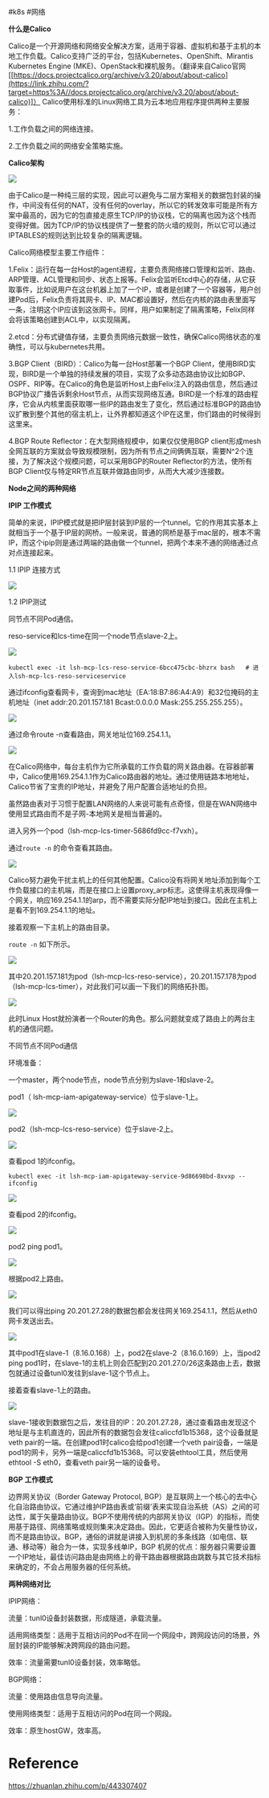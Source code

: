 #k8s  #网络 

**什么是Calico**

  

Calico是一个开源网络和网络安全解决方案，适用于容器、虚拟机和基于主机的本地工作负载。Calico支持广泛的平台，包括Kubernetes、OpenShift、Mirantis Kubernetes Engine (MKE)、OpenStack和裸机服务。（翻译来自Calico官网[[https://docs.projectcalico.org/archive/v3.20/about/about-calico](https://link.zhihu.com/?target=https%3A//docs.projectcalico.org/archive/v3.20/about/about-calico)]） Calico使用标准的Linux网络工具为云本地应用程序提供两种主要服务：

  

1.工作负载之间的网络连接。

2.工作负载之间的网络安全策略实施。

  

**Calico架构**

  

![](https://pic4.zhimg.com/80/v2-c99bfafc2d0b36f16cf5afc576a28843_720w.jpg)

  

由于Calico是一种纯三层的实现，因此可以避免与二层方案相关的数据包封装的操作，中间没有任何的NAT，没有任何的overlay，所以它的转发效率可能是所有方案中最高的，因为它的包直接走原生TCP/IP的协议栈，它的隔离也因为这个栈而变得好做。因为TCP/IP的协议栈提供了一整套的防火墙的规则，所以它可以通过IPTABLES的规则达到比较复杂的隔离逻辑。

  

Calico网络模型主要工作组件：

  

1.Felix：运行在每一台Host的agent进程，主要负责网络接口管理和监听、路由、ARP管理、ACL管理和同步、状态上报等。Felix会监听Etcd中心的存储，从它获取事件，比如说用户在这台机器上加了一个IP，或者是创建了一个容器等，用户创建Pod后，Felix负责将其网卡、IP、MAC都设置好，然后在内核的路由表里面写一条，注明这个IP应该到这张网卡。同样，用户如果制定了隔离策略，Felix同样会将该策略创建到ACL中，以实现隔离。

  

2.etcd：分布式键值存储，主要负责网络元数据一致性，确保Calico网络状态的准确性，可以与kubernetes共用。

  

3.BGP Client（BIRD）：Calico为每一台Host部署一个BGP Client，使用BIRD实现，BIRD是一个单独的持续发展的项目，实现了众多动态路由协议比如BGP、OSPF、RIP等。在Calico的角色是监听Host上由Felix注入的路由信息，然后通过BGP协议广播告诉剩余Host节点，从而实现网络互通。BIRD是一个标准的路由程序，它会从内核里面获取哪一些IP的路由发生了变化，然后通过标准BGP的路由协议扩散到整个其他的宿主机上，让外界都知道这个IP在这里，你们路由的时候得到这里来。

  

4.BGP Route Reflector：在大型网络规模中，如果仅仅使用BGP client形成mesh全网互联的方案就会导致规模限制，因为所有节点之间俩俩互联，需要N^2个连接，为了解决这个规模问题，可以采用BGP的Router Reflector的方法，使所有BGP Client仅与特定RR节点互联并做路由同步，从而大大减少连接数。

  

**Node之间的两种网络**

  

**IPIP 工作模式**

  

简单的来说，IPIP模式就是把IP层封装到IP层的一个tunnel。它的作用其实基本上就相当于一个基于IP层的网桥。一般来说，普通的网桥是基于mac层的，根本不需IP，而这个ipip则是通过两端的路由做一个tunnel，把两个本来不通的网络通过点对点连接起来。

  

1.1 IPIP 连接方式

  

![](https://pic3.zhimg.com/80/v2-449deec322ac5550d374e47b0f4d9152_720w.jpg)

  

1.2 IPIP测试

  

同节点不同Pod通信。

  

reso-service和lcs-time在同一个node节点slave-2上。

  

![](https://pic4.zhimg.com/80/v2-8ddd41313e90708d40828fed90859a83_720w.jpg)

  

```text
kubectl exec -it lsh-mcp-lcs-reso-service-6bcc475cbc-bhzrx bash   # 进入lsh-mcp-lcs-reso-serviceservice
```

  

通过ifconfig查看网卡，查询到mac地址（EA:18:B7:86:A4:A9）和32位掩码的主机地址（inet addr:20.201.157.181 Bcast:0.0.0.0 Mask:255.255.255.255）。

  

![](https://pic1.zhimg.com/80/v2-e22958dfea4b1be507049ebc4a3ed388_720w.jpg)

  

通过命令route -n查看路由，网关地址位169.254.1.1。

![](https://pic1.zhimg.com/80/v2-136a4086263e4a16a68f6cec910f3b34_720w.jpg)

  

在Calico网络中，每台主机作为它所承载的工作负载的网关路由器。在容器部署中，Calico使用169.254.1.1作为Calico路由器的地址。通过使用链路本地地址，Calico节省了宝贵的IP地址，并避免了用户配置合适地址的负担。

  

虽然路由表对于习惯于配置LAN网络的人来说可能有点奇怪，但是在WAN网络中使用显式路由而不是子网-本地网关是相当普遍的。

  

进入另外一个pod（lsh-mcp-lcs-timer-5686fd9cc-f7vxh）。

  

通过`route -n` 的命令查看其路由。

  

![](https://pic4.zhimg.com/80/v2-9bc73b333288c60dc736fdda08dfd3ff_720w.jpg)

  

Calico努力避免干扰主机上的任何其他配置。Calico没有将网关地址添加到每个工作负载接口的主机端，而是在接口上设置proxy_arp标志。这使得主机表现得像一个网关，响应169.254.1.1的arp，而不需要实际分配IP地址到接口。因此在主机上是看不到169.254.1.1的地址。

  

接着观察一下主机上的路由目录。  

`route -n` 如下所示。

  

![](https://pic4.zhimg.com/80/v2-412d40c1a21f7b3c60363e4ea6ef6a6b_720w.jpg)

  

其中20.201.157.181为pod（lsh-mcp-lcs-reso-service），20.201.157.178为pod（lsh-mcp-lcs-timer），对此我们可以画一下我们的网络拓扑图。

  

![](https://pic3.zhimg.com/80/v2-023e631c268a32bd41467e38ec23648a_720w.jpg)

  

此时Linux Host就扮演者一个Router的角色。那么问题就变成了路由上的两台主机的通信问题。

  

不同节点不同Pod通信

  

环境准备：

  

一个master，两个node节点，node节点分别为slave-1和slave-2。

  

pod1（ lsh-mcp-iam-apigateway-service）位于slave-1上。

  

![](https://pic1.zhimg.com/80/v2-c8f1b8bb0783bc58ce20e2d4ff16f30c_720w.jpg)

  

pod2（lsh-mcp-lcs-reso-service）位于slave-2上。

  

![](https://pic1.zhimg.com/80/v2-78111cb9b6af4779fb27d87d856f48cc_720w.jpg)

  

查看pod 1的ifconfig。

  

```text
kubectl exec -it lsh-mcp-iam-apigateway-service-9d86698bd-8xvxp -- ifconfig
```

  

![](https://pic1.zhimg.com/80/v2-e22958dfea4b1be507049ebc4a3ed388_720w.jpg)

  

查看pod 2的ifconfig。

  

![](https://pic4.zhimg.com/80/v2-47ab70848984e24efd96c1df820ae6bb_720w.jpg)

  

pod2 ping pod1。

  

![](https://pic1.zhimg.com/80/v2-e5ce9eccb5c5cfa8d527c3e26cf165c4_720w.jpg)

  

根据pod2上路由。

  

![](https://pic1.zhimg.com/80/v2-136a4086263e4a16a68f6cec910f3b34_720w.jpg)

  

我们可以得出ping 20.201.27.28的数据包都会发往网关169.254.1.1，然后从eth0网卡发送出去。

  

![](https://pic2.zhimg.com/80/v2-bafb4fa991502d062ff04132cec2d721_720w.jpg)

  

其中pod1在slave-1（8.16.0.168）上，pod2在slave-2（8.16.0.169）上，当pod2 ping pod1时，在slave-1的主机上则会匹配到20.201.27.0/26这条路由上去，数据包就通过设备tunl0发往到slave-1这个节点上。

  

接着查看slave-1上的路由。

  

![](https://pic2.zhimg.com/80/v2-6282426ae64e109ba8d414d595d2461d_720w.jpg)

  

slave-1接收到数据包之后，发往目的IP：20.201.27.28，通过查看路由发现这个地址是与主机直连的，因此所有的数据包会发往caliccfd1b15368，这个设备就是veth pair的一端。在创建pod1时calico会给pod1创建一个veth pair设备，一端是pod1的网卡，另外一端是caliccfd1b15368。可以安装ethtool工具，然后使用ethtool -S eth0，查看veth pair另一端的设备号。

  

**BGP 工作模式**

  

边界网关协议（Border Gateway Protocol, BGP）是互联网上一个核心的去中心化自治路由协议。它通过维护IP路由表或‘前缀’表来实现自治系统（AS）之间的可达性，属于矢量路由协议。BGP不使用传统的内部网关协议（IGP）的指标，而使用基于路径、网络策略或规则集来决定路由。因此，它更适合被称为矢量性协议，而不是路由协议。BGP，通俗的讲就是讲接入到机房的多条线路（如电信、联通、移动等）融合为一体，实现多线单IP，BGP 机房的优点：服务器只需要设置一个IP地址，最佳访问路由是由网络上的骨干路由器根据路由跳数与其它技术指标来确定的，不会占用服务器的任何系统。

  

**两种网络对比**

  

IPIP网络：

  

流量：tunl0设备封装数据，形成隧道，承载流量。

  

适用网络类型：适用于互相访问的Pod不在同一个网段中，跨网段访问的场景，外层封装的IP能够解决跨网段的路由问题。

  

效率：流量需要tunl0设备封装，效率略低。

  

BGP网络：

  

流量：使用路由信息导向流量。

  

使用网络类型：适用于互相访问的Pod在同一个网段。

  

效率：原生hostGW，效率高。

# Reference
https://zhuanlan.zhihu.com/p/443307407